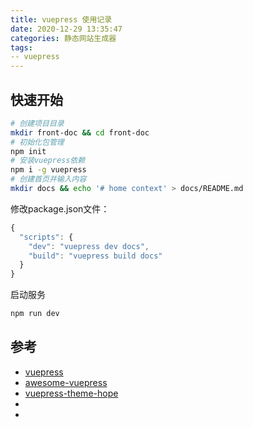 ```yaml
---
title: vuepress 使用记录
date: 2020-12-29 13:35:47
categories: 静态网站生成器
tags: 
-- vuepress
---
```


## 快速开始
```sh
# 创建项目目录
mkdir front-doc && cd front-doc
# 初始化包管理
npm init
# 安装vuepress依赖
npm i -g vuepress
# 创建首页并输入内容    
mkdir docs && echo '# home context' > docs/README.md
```
修改package.json文件：
```js
{
  "scripts": {
    "dev": "vuepress dev docs",
    "build": "vuepress build docs"
  }
}
```
启动服务
```sh
npm run dev
```



## 参考
* [vuepress](https://vuepress.vuejs.org/zh/)
* [awesome-vuepress](https://github.com/vuepress/awesome-vuepress)
* [vuepress-theme-hope](https://vuepress-theme.mrhope.site/zh/)
* []()
* []()
